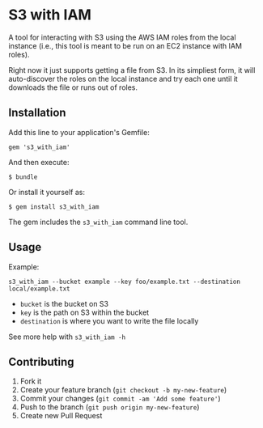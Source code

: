 # S3 with IAM

A tool for interacting with S3 using the AWS IAM roles from the local instance (i.e., this tool is meant to be run on an EC2 instance with IAM roles).

Right now it just supports getting a file from S3. In its simpliest form, it will auto-discover the roles on the local instance and try each one until it downloads the file or runs out of roles.

## Installation

Add this line to your application's Gemfile:

    gem 's3_with_iam'

And then execute:

    $ bundle

Or install it yourself as:

    $ gem install s3_with_iam

The gem includes the `s3_with_iam` command line tool.

## Usage

Example:

    s3_with_iam --bucket example --key foo/example.txt --destination local/example.txt

* `bucket` is the bucket on S3
* `key` is the path on S3 within the bucket
* `destination` is where you want to write the file locally

See more help with `s3_with_iam -h`

## Contributing

1. Fork it
2. Create your feature branch (`git checkout -b my-new-feature`)
3. Commit your changes (`git commit -am 'Add some feature'`)
4. Push to the branch (`git push origin my-new-feature`)
5. Create new Pull Request
